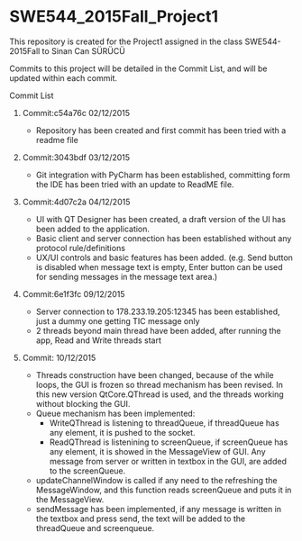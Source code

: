 # SWE544_2015Fall_Project1
This repository is created for the Project1 assigned in the class SWE544-2015Fall to Sinan Can SÜRÜCÜ

Commits to this project will be detailed in the Commit List, and will be updated within each commit.

Commit List

1) Commit:c54a76c 02/12/2015
    - Repository has been created and first commit has been tried with a readme file

2) Commit:3043bdf 03/12/2015
    - Git integration with PyCharm has been established, committing form the IDE has been tried with an update to ReadME file.
    
3) Commit:4d07c2a 04/12/2015
    - UI with QT Designer has been created, a draft version of the UI has been added to the application.
    - Basic client and server connection has been established without any protocol rule/definitions
    - UX/UI controls and basic features has been added. (e.g. Send button is disabled when message text is empty, Enter button can be used for sending messages in the message text area.)

4) Commit:6e1f3fc 09/12/2015
    - Server connection to 178.233.19.205:12345 has been established, just a dummy one getting TIC message only
    - 2 threads beyond main thread have been added, after running the app, Read and Write threads start
    
5) Commit: 10/12/2015
    - Threads construction have been changed, because of the while loops, the GUI is frozen so thread mechanism has been revised. In this new version QtCore.QThread is used, and the threads working without blocking the GUI.
    - Queue mechanism has been implemented:
        *  WriteQThread is listening to threadQueue, if threadQueue has any element, it is pushed to the socket.
        *  ReadQThread is listenining to screenQueue, if screenQueue has any element, it is showed in the MessageView of GUI. Any message from server or written in textbox in the GUI, are added to the screenQueue.
    - updateChannelWindow is called if any need to the refreshing the MessageWindow, and this function reads screenQueue and puts it in the MessageView.
    - sendMessage has been implemented, if any message is written in the textbox and press send, the text will be added to the threadQueue and screenqueue.
    